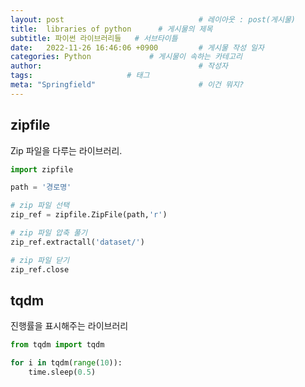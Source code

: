 ```yaml
---
layout: post                              # 레이아웃 : post(게시물)
title:  libraries of python      # 게시물의 제목
subtitle: 파이썬 라이브러리들   # 서브타이틀
date:   2022-11-26 16:46:06 +0900         # 게시물 작성 일자
categories: Python             # 게시물이 속하는 카테고리
author:                                   # 작성자
tags:                     # 태그
meta: "Springfield"                       # 이건 뭐지?
---
```

<!--postNo: python_libraries-->

## zipfile

Zip 파일을 다루는 라이브러리.

```python
import zipfile

path = '경로명'

# zip 파일 선택
zip_ref = zipfile.ZipFile(path,'r')

# zip 파일 압축 풀기
zip_ref.extractall('dataset/')

# zip 파일 닫기
zip_ref.close
```

## tqdm
진행률을 표시해주는 라이브러리
```python
from tqdm import tqdm

for i in tqdm(range(10)):
    time.sleep(0.5)
```